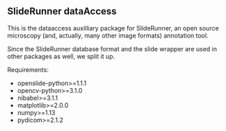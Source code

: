 ## SlideRunner dataAccess ##

This is the dataaccess auxilliary package for SlideRunner, an open source microscopy (and, actually, many other image formats) annotation tool.

Since the SlideRunner database format and the slide wrapper are used in other packages as well, we split it up.

Requirements:
- openslide-python>=1.1.1
- opencv-python>=3.1.0
- nibabel>=3.1.1
- matplotlib>=2.0.0
- numpy>=1.13
- pydicom>=2.1.2
